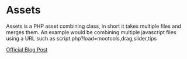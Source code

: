 # Assets

Assets is a PHP asset combining class, in short it takes multiple files and merges them. An example would be combining multiple javascript files using a URL such as script.php?load=mootools,drag,slider,tips

[Official Blog Post](http://merrickchristensen.com/assets-a-php5-asset-combining-class/)